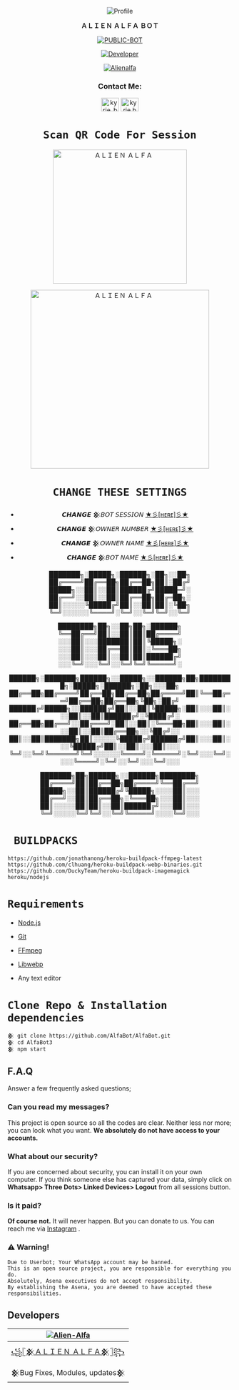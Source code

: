 <p align="center">
  <img src="https://avatars.githubusercontent.com/u/64305844?v=4" alt="Profile" />
</p>

<p align="center">
<strong>ＡＬＩＥＮ ＡＬＦＡ ＢＯＴ</strong>
</p>


<p align="center">
<a href="##"><img title="PUBLIC-BOT" src="https://img.shields.io/static/v1?label=Language&message=English&color=blue"></a>
</p>
<p align="center">
  <a href="https://github.com/AlfaBot"><img title="Developer" src="https://img.shields.io/badge/Author-Alienalfa-blue.svg?style=for-the-badge&logo=github" /></a>
</p>
<p align="center">
<a href="#"><img title="Alienalfa" src="https://img.shields.io/static/v1?label=WHATSAPP&message=Automated-Bot&color=blue"></a>
</p>


<h3 align="center">Contact Me:</h3>
<p align="center">
<a href="#" target="blank"><img align="center" src="https://cdn.jsdelivr.net/npm/simple-icons@3.0.1/icons/twitter.svg" alt="kyrie_baran" height="30" width="40" /></a>
<a href="https://instagram.com/_the_soul_rider_" target="blank"><img align="center" src="https://cdn.jsdelivr.net/npm/simple-icons@3.0.1/icons/instagram.svg" alt="kyrie.baran" height="30" width="40" /></a>
</p>


<div align="center">

# `Scan QR Code For Session`
 
<a href="https://replit.com/@Alien-Alfa/ALIEN-ALFA-BOT"><img title="ＡＬＩＥＮ ＡＬＦＡ" src="https://repl.it/badge/github/quiec/whatsasena" width="300"></a>

<a href="https://heroku.com/deploy?template=https://github.com/Alien-alfa/AlienAlfaBot"><img title="ＡＬＩＥＮ ＡＬＦＡ" src="https://www.herokucdn.com/deploy/button.svg" width="400"></a>

 
  
# `CHANGE THESE SETTINGS`

- 𝘾𝙃𝘼𝙉𝙂𝙀 𒆜𝘉𝘖𝘛 𝘚𝘌𝘚𝘚𝘐𝘖𝘕      [★彡[ʜᴇʀᴇ]彡★](https://github.com/Alien-alfa/AlienAlfaBot/blob/master/session.json#L1)
- 𝘾𝙃𝘼𝙉𝙂𝙀 𒆜𝘖𝘞𝘕𝘌𝘙 𝘕𝘜𝘔𝘉𝘌𝘙    [★彡[ʜᴇʀᴇ]彡★](https://github.com/Alien-alfa/AlienAlfaBot/blob/master/setting/setting.json#L9)
- 𝘾𝙃𝘼𝙉𝙂𝙀 𒆜𝘖𝘞𝘕𝘌𝘙 𝘕𝘈𝘔𝘌      [★彡[ʜᴇʀᴇ]彡★](https://github.com/Alien-alfa/AlienAlfaBot/blob/master/setting/setting.json#L10)
- 𝘾𝙃𝘼𝙉𝙂𝙀 𒆜𝘉𝘖𝘛 𝘕𝘈𝘔𝘌        [★彡[ʜᴇʀᴇ]彡★](https://github.com/Alien-alfa/AlienAlfaBot/blob/master/setting/setting.json#L11)
  
  

███████╗░█████╗░██████╗░██╗░░██╗
██╔════╝██╔══██╗██╔══██╗██║░██╔╝
█████╗░░██║░░██║██████╔╝█████═╝░
██╔══╝░░██║░░██║██╔══██╗██╔═██╗░
██║░░░░░╚█████╔╝██║░░██║██║░╚██╗
╚═╝░░░░░░╚════╝░╚═╝░░╚═╝╚═╝░░╚═╝
  
  

████████╗██╗░░██╗██╗░██████╗
╚══██╔══╝██║░░██║██║██╔════╝
░░░██║░░░███████║██║╚█████╗░
░░░██║░░░██╔══██║██║░╚═══██╗
░░░██║░░░██║░░██║██║██████╔╝
░░░╚═╝░░░╚═╝░░╚═╝╚═╝╚═════╝░
  
  

██████╗░███████╗██████╗░░█████╗░░██████╗██╗████████╗░█████╗░██████╗░██╗░░░██╗
██╔══██╗██╔════╝██╔══██╗██╔══██╗██╔════╝██║╚══██╔══╝██╔══██╗██╔══██╗╚██╗░██╔╝
██████╔╝█████╗░░██████╔╝██║░░██║╚█████╗░██║░░░██║░░░██║░░██║██████╔╝░╚████╔╝░
██╔══██╗██╔══╝░░██╔═══╝░██║░░██║░╚═══██╗██║░░░██║░░░██║░░██║██╔══██╗░░╚██╔╝░░
██║░░██║███████╗██║░░░░░╚█████╔╝██████╔╝██║░░░██║░░░╚█████╔╝██║░░██║░░░██║░░░
╚═╝░░╚═╝╚══════╝╚═╝░░░░░░╚════╝░╚═════╝░╚═╝░░░╚═╝░░░░╚════╝░╚═╝░░╚═╝░░░╚═╝░░░
  
  

███████╗██╗██████╗░░██████╗████████╗
██╔════╝██║██╔══██╗██╔════╝╚══██╔══╝
█████╗░░██║██████╔╝╚█████╗░░░░██║░░░
██╔══╝░░██║██╔══██╗░╚═══██╗░░░██║░░░
██║░░░░░██║██║░░██║██████╔╝░░░██║░░░
╚═╝░░░░░╚═╝╚═╝░░╚═╝╚═════╝░░░░╚═╝░░░

 
   
</div>

  
# ` BUILDPACKS`


```
https://github.com/jonathanong/heroku-buildpack-ffmpeg-latest
https://github.com/clhuang/heroku-buildpack-webp-binaries.git
https://github.com/DuckyTeam/heroku-buildpack-imagemagick
heroku/nodejs

```

<p align="center">

# `Requirements`
  
   </div>
   
* [Node.js](https://nodejs.org/en/)
* [Git](https://git-scm.com/downloads)
* [FFmpeg](https://github.com/BtbN/FFmpeg-Builds/releases/download/autobuild-2020-12-08-13-03/ffmpeg-n4.3.1-26-gca55240b8c-win64-gpl-4.3.zip)
* [Libwebp](https://developers.google.com/speed/webp/download)
* Any text editor
 
  <p align="center">
# `Clone Repo & Installation dependencies`
  </div>
  
```bash
𒆜 git clone https://github.com/AlfaBot/AlfaBot.git
𒆜 cd AlfaBot3
𒆜 npm start
```

## F.A.Q
Answer a few frequently asked questions;
### Can you read my messages?
This project is open source so all the codes are clear. Neither less nor more; you can look what you want. **We absolutely do not have access to your accounts.**

### What about our security?
If you are concerned about security, you can install it on your own computer. If you think someone else has captured your data, simply click on **Whatsapp> Three Dots> Linked Devices> Logout** from all sessions button.

### Is it paid?
**Of course not.** It will never happen. But you can donate to us. You can reach me via [Instagram](https://www.instagram.com/_the_soul_rider_/) .

### ⚠️ Warning! 
```
Due to Userbot; Your WhatsApp account may be banned.
This is an open source project, you are responsible for everything you do. 
Absolutely, Asena executives do not accept responsibility.
By establishing the Asena, you are deemed to have accepted these responsibilities.
```
  
## Developers
  <div align="center">
    
| [![Alien-Alfa](https://github.com/Alien-alfa.png?size=200)](https://github.com/Alien-Alfa) |
|----|
| [꧁𓊈𒆜ＡＬＩＥＮ ＡＬＦＡ𒆜𓊉꧂](https://github.com/Alien-alfa) |
| 𒆜Bug Fixes, Modules, updates𒆜 |
  </div>

